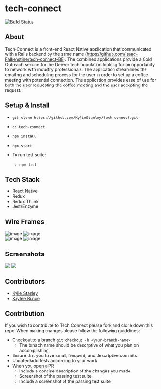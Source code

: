 # tech-connect

[![Build Status](https://travis-ci.org/KylieStanley/tech-connect.svg?branch=master)](https://travis-ci.org/KylieStanley/tech-connect)

 ## About
 Tech-Connect is a front-end React Native application that communicated with a Rails backend by the same name (https://github.com/Isaac-Falkenstine/tech-connect-BE). The combined applications provide a Cold Outreach service for the Denver tech population looking for an opportunity to network with industry professionals. The application streamlines the emailing and scheduling process for the user in order to set up a coffee meeting with potential connection. The application provides ease of use for both the user requesting the coffee meeting and the user accepting the request.
 
 ## Setup & Install
 
 - `git clone https://github.com/KylieStanley/tech-connect.git`
 - `cd tech-connect`
 - `npm install`
 - `npm start`
 
 - To run test suite:
    - `npm test`
 
 ## Tech Stack
  - React Native
  - Redux
  - Redux Thunk
  - Jest/Enzyme
  
## Wire Frames
![image](https://user-images.githubusercontent.com/39439089/53143978-96cdb000-3557-11e9-91f4-b6f0f185717a.png)
![image](https://user-images.githubusercontent.com/39439089/53143984-99c8a080-3557-11e9-9658-573dc67751c0.png)
<br />
![image](https://user-images.githubusercontent.com/39439089/53143987-9c2afa80-3557-11e9-8b28-e997f826bcde.png)
![image](https://user-images.githubusercontent.com/39439089/53143991-9f25eb00-3557-11e9-9dd5-1ff31a9cc555.png)


## Screenshots

![](assets/TechConnectLogin.gif)
![](assets/TechConnect.gif)

## Contributors
- [Kylie Stanley](https://github.com/KylieStanley)
- [Kaylee Bunce](https://github.com/kayleenovak)

## Contribution
If you wish to contribute to Tech Connect please fork and clone down this repo. When making changes please follow the following guidelines:
   - Checkout to a branch `git checkout -b <your-branch-name>`
     - The brnach name should be descrptive of what you plan on accomplishing
   - Ensure that you have small, frequent, and descriptive commits
   - Updated/add tests according to your work
   - When you open a PR
     - Include a concise description of the changes you made
     - Screenshot of the passing test suite
     - Include a screenshot of the passing test suite
